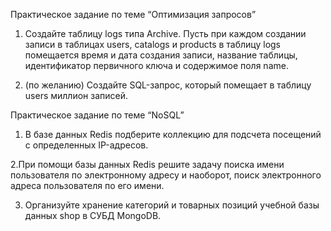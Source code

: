 ﻿Практическое задание по теме “Оптимизация запросов”

1. Создайте таблицу logs типа Archive.
Пусть при каждом создании записи в таблицах users, catalogs и products в таблицу logs помещается время и дата создания записи,
название таблицы, идентификатор первичного ключа и содержимое поля name.

2. (по желанию) Создайте SQL-запрос, который помещает в таблицу users миллион записей.

Практическое задание по теме “NoSQL”

1. В базе данных Redis подберите коллекцию для подсчета посещений с определенных IP-адресов.

2.При помощи базы данных Redis решите задачу поиска имени пользователя по электронному адресу и наоборот, поиск электронного адреса пользователя по его имени.

3. Организуйте хранение категорий и товарных позиций учебной базы данных shop в СУБД MongoDB.
